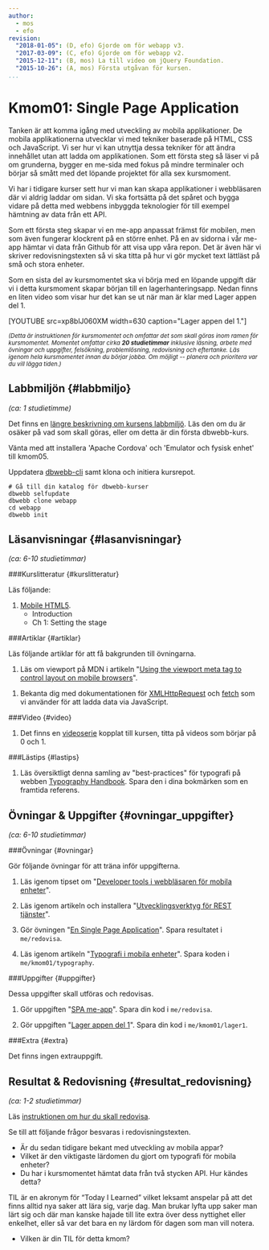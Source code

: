 ```yaml
---
author:
  - mos
  - efo
revision:
  "2018-01-05": (D, efo) Gjorde om för webapp v3.
  "2017-03-09": (C, efo) Gjorde om för webapp v2.
  "2015-12-11": (B, mos) La till video om jQuery Foundation.
  "2015-10-26": (A, mos) Första utgåvan för kursen.
...
```

Kmom01: Single Page Application
==================================
Tanken är att komma igång med utveckling av mobila applikationer. De mobila applikationerna utvecklar vi med tekniker baserade på HTML, CSS och JavaScript. Vi ser hur vi kan utnyttja dessa tekniker för att ändra innehållet utan att ladda om applikationen. Som ett första steg så läser vi på om grunderna, bygger en me-sida med fokus på mindre terminaler och börjar så smått med det löpande projektet för alla sex kursmoment.



<!--more-->



Vi har i tidigare kurser sett hur vi man kan skapa applikationer i webbläsaren där vi aldrig laddar om sidan. Vi ska fortsätta på det spåret och bygga vidare på detta med webbens inbyggda teknologier för till exempel hämtning av data från ett API.

Som ett första steg skapar vi en me-app anpassat främst för mobilen, men som även fungerar klockrent på en större enhet. På en av sidorna i vår me-app hämtar vi data från Github för att visa upp våra repon. Det är även här vi skriver redovisningstexten så vi ska titta på hur vi gör mycket text lättläst på små och stora enheter.

Som en sista del av kursmomentet ska vi börja med en löpande uppgift där vi i detta kursmoment skapar början till en lagerhanteringsapp. Nedan finns en liten video som visar hur det kan se ut när man är klar med Lager appen del 1.

[YOUTUBE src=xp8blJ060XM width=630 caption="Lager appen del 1."]



<small><i>(Detta är instruktionen för kursmomentet och omfattar det som skall göras inom ramen för kursmomentet. Momentet omfattar cirka **20 studietimmar** inklusive läsning, arbete med övningar och uppgifter, felsökning, problemlösning, redovisning och eftertanke. Läs igenom hela kursmomentet innan du börjar jobba. Om möjligt -- planera och prioritera var du vill lägga tiden.)</i></small>



Labbmiljön  {#labbmiljo}
---------------------------------

*(ca: 1 studietimme)*

Det finns en [längre beskrivning om kursens labbmiljö](./../installera-labbmiljo). Läs den om du är osäker på vad som skall göras, eller om detta är din första dbwebb-kurs.

Vänta med att installera 'Apache Cordova' och 'Emulator och fysisk enhet' till kmom05.

Uppdatera [dbwebb-cli](dbwebb-cli) samt klona och initiera kursrepot.

```text
# Gå till din katalog för dbwebb-kurser
dbwebb selfupdate
dbwebb clone webapp
cd webapp
dbwebb init
```



Läsanvisningar  {#lasanvisningar}
---------------------------------

*(ca: 6-10 studietimmar)*


###Kurslitteratur  {#kurslitteratur}

Läs följande:

1. [Mobile HTML5](kunskap/boken-mobile-html5).
    * Introduction
    * Ch 1: Setting the stage



###Artiklar {#artiklar}

Läs följande artiklar för att få bakgrunden till övningarna.

1. Läs om viewport på MDN i artikeln "[Using the viewport meta tag to control layout on mobile browsers](https://developer.mozilla.org/en-US/docs/Mozilla/Mobile/Viewport_meta_tag)".

<!-- 1. Läs artikeln om "[Mobile: native Apps, Web Apps, and hybrid Apps](http://www.nngroup.com/articles/mobile-native-apps/)". -->

1. Bekanta dig med dokumentationen för [XMLHttpRequest](https://developer.mozilla.org/en-US/docs/Web/API/XMLHttpRequest) och [fetch](https://developer.mozilla.org/en-US/docs/Web/API/Fetch_API) som vi använder för att ladda data via JavaScript.

<!-- 1. Läs om "[MVC architektur](https://www.tmprod.com/blog/2012/what-is-mvc-architecture-in-a-web-based-application/)".

<!-- 1. Titta i manualen om jQuery Mobile. Du finner den på deras [webbplats under demo](http://demos.jquerymobile.com/). Börja med att läsa artikeln som heter "Introduction" och läs därefter artikeln "Responsive Web Design". Avsluta med att skumma igenom manualen för att se vad där finns och för att bygga en känsla om vad jQuery Mobile innehåller.

1. Titta på olika [varianter av mobila webappar med jQuery Mobile](http://jquerymobile.com/resources/) och få en känsla för vad man kan bygga med jQuery Mobile. -->


###Video  {#video}

1. Det finns en [videoserie](https://www.youtube.com/playlist?list=PLKtP9l5q3ce-1cVPTFJ_Zw9b7N2Y4_ANI) kopplat till kursen, titta på videos som börjar på 0 och 1.

<!-- 1. Video som ger en översikt av jQuery Mobile, "[jQuery Mobile and jQuery UI Keynotes - jQuery Conference Portland 2013](https://www.youtube.com/watch?v=JcHJtBAnGpE)". Video är från 2013 men ger en bra översikt och bakgrund av jQuery Mobile.

1. Video om [Dave Methvin - The State of the jQuery Foundation](https://www.youtube.com/watch?v=vpooxtxaW2U&list=PL-0yjdC10QYpmXI3l-PGK1od4kTWOjm_A). Videon är opening keynote från konferensen jQuery Chicago 2014 och Dave Methvin är president av jQuery Foundation. -->



###Lästips {#lastips}

1. Läs översiktligt denna samling av "best-practices" för typografi på webben [Typography Handbook](http://typographyhandbook.com). Spara den i dina bokmärken som en framtida referens.

<!-- 1. För mer om tillgänglighet (accessibility, a11y) titta in på [The A11Y Project](https://a11yproject.com/). -->

<!-- 1. Läs artikeln [Choosing between a native, hybrid or webapp](https://crew.co/how-to-build-an-online-business/native-hybrid-web-app-differences/). -->



Övningar & Uppgifter  {#ovningar_uppgifter}
-------------------------------------------

*(ca: 6-10 studietimmar)*



###Övningar {#ovningar}

Gör följande övningar för att träna inför uppgifterna.

1. Läs igenom tipset om "[Developer tools i webbläsaren för mobila enheter](coachen/developer-tools-i-webblasaren-for-mobila-enheter)".

1. Läs igenom artikeln och installera "[Utvecklingsverktyg för REST tjänster](kunskap/utvecklingsverktyg-for-restful-tjanster)".

1. Gör övningen "[En Single Page Application](kunskap/en-single-page-application-me-app)". Spara resultatet i `me/redovisa`.

1. Läs igenom artikeln "[Typografi i mobila enheter](kunskap/typografi-i-mobila-enheter)". Spara koden i `me/kmom01/typography`.



###Uppgifter {#uppgifter}

Dessa uppgifter skall utföras och redovisas.

1. Gör uppgiften "[SPA me-app](uppgift/spa-me-app)". Spara din kod i `me/redovisa`.

1. Gör uppgiften "[Lager appen del 1](uppgift/lager-appen-del-1)". Spara din kod i `me/kmom01/lager1`.

<!-- 1. Gör uppgiften "[Skapa en mithril me-app](uppgift/skapa-en-mithril-me-app-till-webapp-kursen)". -->



###Extra {#extra}

Det finns ingen extrauppgift.



Resultat & Redovisning  {#resultat_redovisning}
-----------------------------------------------

*(ca: 1-2 studietimmar)*

Läs [instruktionen om hur du skall redovisa](./../redovisa).

Se till att följande frågor besvaras i redovisningstexten.

* Är du sedan tidigare bekant med utveckling av mobila appar?
* Vilket är den viktigaste lärdomen du gjort om typografi för mobila enheter?
* Du har i kursmomentet hämtat data från två stycken API. Hur kändes detta?

TIL är en akronym för “Today I Learned” vilket leksamt anspelar på att det finns alltid nya saker att lära sig, varje dag. Man brukar lyfta upp saker man lärt sig och där man kanske hajade till lite extra över dess nyttighet eller enkelhet, eller så var det bara en ny lärdom för dagen som man vill notera.

* Vilken är din TIL för detta kmom?
